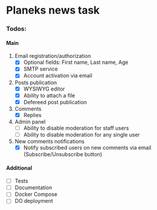 # Planeks news task

### Todos:

#### Main

1. Email registration/authorization
    - [x] Optional fields: First name, Last name, Age
    - [x] SMTP service
    - [x] Account activation via email

2. Posts publication
    - [x] WYSIWYG editor
    - [x] Ability to attach a file
    - [x] Defereed post publication

3. Comments
    - [x] Replies

4. Admin panel
    - [ ] Ability to disable moderation for staff users
    - [ ] Ability to disable moderation for any single user
    
5. New comments notifications
   - [x] Notify subscribed users on new comments via email (Subscribe/Unsubscribe button)

#### Additional

- [ ] Tests
- [ ] Documentation
- [ ] Docker Compose
- [ ] DO deployment
